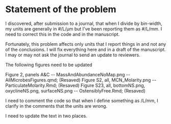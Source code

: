 # Statement of the problem
I discovered, after submission to a journal, that when I divide by bin-width, my units are generally in #/L/μm but I've been reporting them as #/L/mm. I need to correct this in the code and in the manuscript.

Fortunately, this problem affects only units that I report things in and not any of the conclusions. I will fix everything here and in a draft of the manuscript. I may or may not ask the journal to send an update to reviewers.

The following figures need to be updated

Figure 2, panels A&C -- MassAndAbundanceNoMap.png -- AllMicrobesFigures.qmd; (Resaved)
Figure S2, all, MCN_Molarity.png -- ParticulateMolarity.Rmd; (Resaved)
Figure S23, all, bottomNS.png, oxyclineNS.png, surfaceNS.png -- OstensiblyFree.Rmd; (Resaved)

I need to comment the code so that when I define something as /L/mm, I clarify in the comments that the units are wrong.

I need to update the text in two places.